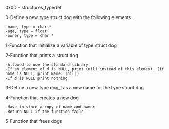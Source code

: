 0x0D - structures_typedef


0-Define a new type struct dog with the following elements:

	-name, type = char *
	-age, type = float
	-owner, type = char *


1-Function that initialize a variable of type struct dog


2-Function that prints a struct dog

	-Allowed to use the standard library
	-If an element of d is NULL, print (nil) instead of this element. (if name is NULL, print Name: (nil))
	-If d is NULL print nothing


3-Define a new type dog_t as a new name for the type struct dog


4-Function that creates a new dog

	-Have to store a copy of name and owner
	-Return NULL if the function fails


5-Function that frees dogs
